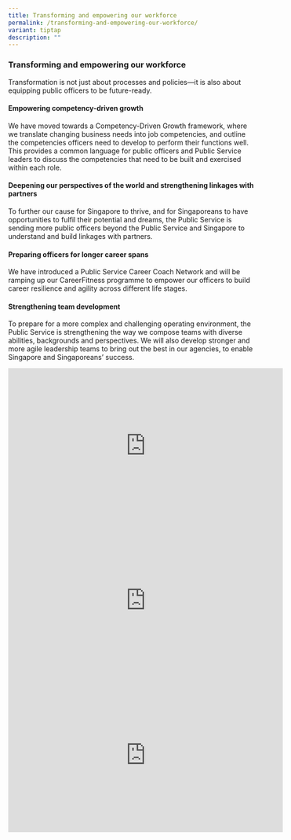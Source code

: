 ```yaml
---
title: Transforming and empowering our workforce
permalink: /transforming-and-empowering-our-workforce/
variant: tiptap
description: ""
---
```

<h3><strong>Transforming and empowering our workforce</strong></h3>
<p>Transformation is not just about processes and policies—it is also about
equipping public officers to be future-ready.</p>
<h4>Empowering competency-driven growth</h4>
<p>We have moved towards a Competency-Driven Growth framework, where we translate
changing business needs into job competencies, and outline the competencies
officers need to develop to perform their functions well. This provides
a common language for public officers and Public Service leaders to discuss
the competencies that need to be built and exercised within each role.</p>
<h4>Deepening our perspectives of the world and strengthening linkages with partners</h4>
<p>To further our cause for Singapore to thrive, and for Singaporeans to
have opportunities to fulfil their potential and dreams, the Public Service
is sending more public officers beyond the Public Service and Singapore
to understand and build linkages with partners.</p>
<h4>Preparing officers for longer career spans</h4>
<p>We have introduced a Public Service Career Coach Network and will be ramping
up our CareerFitness programme to empower our officers to build career
resilience and agility across different life stages.</p>
<h4>Strengthening team development</h4>
<p>To prepare for a more complex and challenging operating environment, the
Public Service is strengthening the way we compose teams with diverse abilities,
backgrounds and perspectives. We will also develop stronger and more agile
leadership teams to bring out the best in our agencies, to enable Singapore
and Singaporeans’ success.</p>
<div class="iframe-wrapper">
<iframe height="315" width="560" allowfullscreen="true" frameborder="0" src="https://www.youtube.com/embed/XWTYBp55VDE?si=-H-QzFlAVX7OrhSW&amp;controls=0"></iframe>
</div>
<div class="iframe-wrapper">
<iframe height="315" width="560" allowfullscreen="true" frameborder="0" src="https://www.youtube.com/embed/vv-cuBLFIPY?si=NavMOIeMdYkkGUn2&amp;controls=0"></iframe>
</div>
<div class="iframe-wrapper">
<iframe height="315" width="560" allowfullscreen="true" frameborder="0" src="https://www.youtube.com/embed/thptdPTCQ8Y?si=AtjSSGn0BRSiibAb&amp;controls=0"></iframe>
</div>
<p></p>